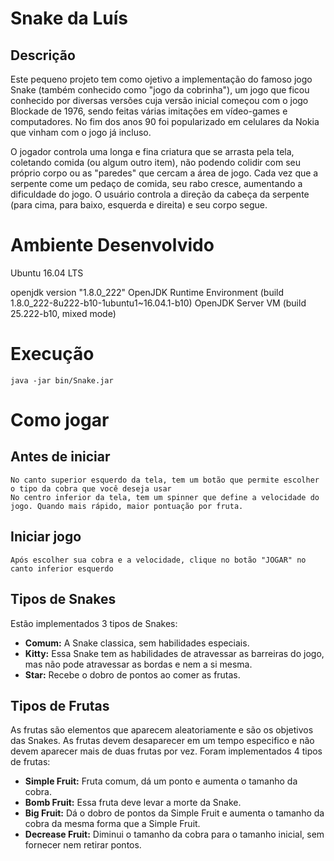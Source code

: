 # Snake da Luís

## Descrição

Este pequeno projeto tem como ojetivo a implementação do famoso jogo Snake (também conhecido como "jogo da cobrinha"), um jogo que ficou conhecido por diversas versões cuja versão inicial começou com o jogo Blockade de 1976, sendo feitas várias imitações em vídeo-games e computadores. No fim dos anos 90 foi popularizado em celulares da Nokia que vinham com o jogo já incluso.

O jogador controla uma longa e fina criatura que se arrasta pela tela, coletando comida (ou algum outro item), não podendo colidir com seu próprio corpo ou as "paredes" que cercam a área de jogo. Cada vez que a serpente come um pedaço de comida, seu rabo cresce, aumentando a dificuldade do jogo. O usuário controla a direção da cabeça da serpente (para cima, para baixo, esquerda e direita) e seu corpo segue.


# Ambiente Desenvolvido

Ubuntu 16.04 LTS

openjdk version "1.8.0_222"
OpenJDK Runtime Environment (build 1.8.0_222-8u222-b10-1ubuntu1~16.04.1-b10)
OpenJDK Server VM (build 25.222-b10, mixed mode)

# Execução

`java -jar bin/Snake.jar`

# Como jogar

## Antes de iniciar

    No canto superior esquerdo da tela, tem um botão que permite escolher o tipo da cobra que você deseja usar    
    No centro inferior da tela, tem um spinner que define a velocidade do jogo. Quando mais rápido, maior pontuação por fruta.

## Iniciar jogo

    Após escolher sua cobra e a velocidade, clique no botão "JOGAR" no canto inferior esquerdo

## Tipos de Snakes

Estão implementados 3 tipos de Snakes:
* **Comum:** A Snake classica, sem habilidades especiais.
* **Kitty:** Essa Snake tem as habilidades de atravessar as barreiras do jogo, mas não pode atravessar as bordas e nem a si mesma.
* **Star:** Recebe o dobro de pontos ao comer as frutas.

## Tipos de Frutas

As frutas são elementos que aparecem aleatoriamente e são os objetivos das Snakes. As frutas devem desaparecer em um tempo especifico e não devem aparecer mais de duas frutas por vez. Foram implementados 4 tipos de frutas:

* **Simple Fruit:** Fruta comum, dá um ponto e aumenta o tamanho da cobra.
* **Bomb Fruit:** Essa fruta deve levar a morte da Snake.
* **Big Fruit:** Dá o dobro de pontos da Simple Fruit e aumenta o tamanho da cobra da mesma forma que a Simple Fruit.
* **Decrease Fruit:** Diminui o tamanho da cobra para o tamanho inicial, sem fornecer nem retirar pontos.

